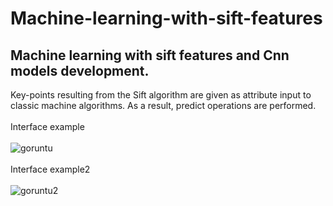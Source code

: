 # Machine-learning-with-sift-features
## Machine learning with sift features and Cnn models development.

Key-points resulting from the Sift algorithm are given as attribute input to classic machine algorithms. As a result, predict operations are performed.
<br/><br/>
Interface example<br/><br/>
![goruntu](https://user-images.githubusercontent.com/60323250/110012249-67023700-7d31-11eb-9a27-0b53bc4ff4f9.png)
<br/><br/>Interface example2<br/><br/>
![goruntu2](https://user-images.githubusercontent.com/60323250/110013749-12f85200-7d33-11eb-8af7-3fc00475c932.png)
